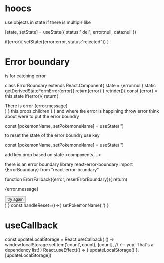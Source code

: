 # hoocs

use objects in state if there is multiple like

[state, setState] = useState({
status:"idel",
error:null,
data:null
})

if(error){
setState({error:error, status:"rejected"})
}


# Error boundary 

is for catching error 

class ErrorBoundary extends React.Component{
    state = {error:null}
    static getDerivedStateFormError(error){
        return{error}
    }
    retnder(){
        const {error} = this.state
        if(error){
            return(
                <!-- or component <this.props.FallBackCompoent error={error}> -->
                <div>
            There is error {error.message}
            </div>
            )
        }
        this.props.children
    }
}
and where the error is happining throw error 
think about were to put the error boundry

const [pokemonName, setPokemoneName] = useState('')

<ErrorBoundary> 
<components....>
</ErrorBoundary>

to reset the state of the error boundry use key 

const [pokemonName, setPokemoneName] = useState('')

<ErrorBoundary key={pokemonName}>  add key prop based on state 
<components....>
</ErrorBoundary>

there is an error boundary library react-error-boundary
import {ErrorBoundary} from "react-error-boundary"

function ErorrFallback({error, reserErrorBoundary}){
    return(
        <div>
        <p> {error.message}  </p>
        <button onClick={reserErrorBoundary}>try again </button>
        </div>
    )
}
const handleReset=()=>{
setPokemonName('')
}
<ErrorBoundary resetKeys={pokemonName} onReset={handleReset} FallbackComponent={ErrorFallback}> 

# useCallback

const updateLocalStorage = React.useCallback(
  () => window.localStorage.setItem('count', count),
  [count], // <-- yup! That's a dependency list!
)
React.useEffect(() => {
  updateLocalStorage()
}, [updateLocalStorage])
